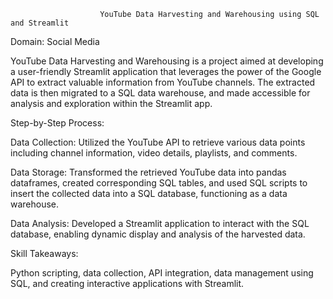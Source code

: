                         YouTube Data Harvesting and Warehousing using SQL and Streamlit


Domain: Social Media

YouTube Data Harvesting and Warehousing is a project aimed at developing a user-friendly Streamlit application that leverages the power of the Google API to extract valuable information from YouTube channels. The extracted data is then migrated to a SQL data warehouse, and made accessible for analysis and exploration within the Streamlit app.

Step-by-Step Process:

Data Collection: Utilized the YouTube API to retrieve various data points including channel information, video details, playlists, and comments.

Data Storage: Transformed the retrieved YouTube data into pandas dataframes, created corresponding SQL tables, and used SQL scripts to insert the collected data into a SQL database, functioning as a data warehouse.

Data Analysis: Developed a Streamlit application to interact with the SQL database, enabling dynamic display and analysis of the harvested data.

Skill Takeaways: 

Python scripting, data collection, API integration, data management using SQL, and creating interactive applications with Streamlit.
